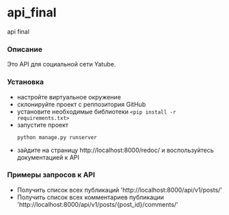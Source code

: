 # api_final
api final

### Описание
Это API для социальной сети Yatube. 
### Установка
- настройте виртуальное окружение
- склонируйте проект с реппозитория GitHub
- установите необходимые библиотеки 
    `<pip install -r requirements.txt>`
- запустите проект
    ```
    python manage.py runserver
    ```
- зайдите на страницу http://localhost:8000/redoc/ и воспользуйтесь документацией к API
### Примеры запросов к API
- Получить список всех публикаций
    'http://localhost:8000/api/v1/posts/'
- Получить список всех комментариев публикации
    'http://localhost:8000/api/v1/posts/{post_id}/comments/'



